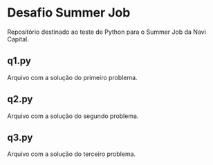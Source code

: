 # Desafio Summer Job
Repositório destinado ao teste de Python para o Summer Job da Navi Capital.

## q1.py
Arquivo com a solução do primeiro problema.

## q2.py
Arquivo com a solução do segundo problema.

## q3.py
Arquivo com a solução do terceiro problema.